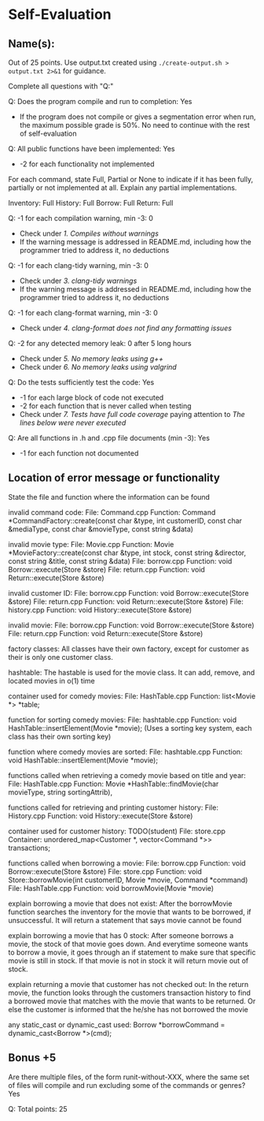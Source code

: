 # Self-Evaluation

## Name(s): 

Out of 25 points. Use output.txt created using 
`./create-output.sh > output.txt 2>&1` for guidance.

Complete all questions with "Q:"

Q: Does the program compile and run to completion: Yes

- If the program does not compile or gives a segmentation error when run, 
the maximum possible grade is 50%. No need to continue with the rest of self-evaluation

Q: All public functions have been implemented: Yes

- -2 for each functionality not implemented

For each command, state Full, Partial or None to indicate 
if it has been fully, partially or not implemented at all.
Explain any partial implementations.

Inventory: Full
History: Full
Borrow: Full
Return: Full


Q: -1 for each compilation warning, min -3: 0

- Check under *1. Compiles without warnings*
- If the warning message is addressed in README.md, including how the programmer tried to address it, no deductions

Q: -1 for each clang-tidy warning, min -3: 0

- Check under *3. clang-tidy warnings*
- If the warning message is addressed in README.md, including how the programmer tried to address it, no deductions

Q: -1 for each clang-format warning, min -3: 0

- Check under *4. clang-format does not find any formatting issues*


Q: -2 for any detected memory leak: 0 after 5 long hours

- Check under *5. No memory leaks using g++*
- Check under *6. No memory leaks using valgrind*

Q: Do the tests sufficiently test the code: Yes

- -1 for each large block of code not executed
- -2 for each function that is never called when testing
- Check under *7. Tests have full code coverage* paying attention to *The lines below were never executed*

Q: Are all functions in .h and .cpp file documents (min -3): Yes

- -1 for each function not documented

## Location of error message or functionality

State the file and function where the information can be found

invalid command code: 
File: Command.cpp Function: Command *CommandFactory::create(const char &type, int customerID,
                                const char &mediaType, const char &movieType,
                                const string &data)

invalid movie type: 
File: Movie.cpp Function: Movie *MovieFactory::create(const char &type, int stock, const string &director,
                            const string &title, const string &data)
File: borrow.cpp Function: void Borrow::execute(Store &store)
File: return.cpp Function: void Return::execute(Store &store)

invalid customer ID:
File: borrow.cpp Function: void Borrow::execute(Store &store)
File: return.cpp Function: void Return::execute(Store &store)
File: history.cpp Function: void History::execute(Store &store)
 
invalid movie:
File: borrow.cpp Function: void Borrow::execute(Store &store)
File: return.cpp Function: void Return::execute(Store &store)

factory classes:
All classes have their own factory, except for customer as their is only one customer class.

hashtable: The hastable is used for the movie class. It can add, remove, and located movies in o(1) time

container used for comedy movies:
File: HashTable.cpp Function: list<Movie *> *table;

function for sorting comedy movies:
File: hashtable.cpp Function: void HashTable::insertElement(Movie *movie); (Uses a sorting key system, each class has their own sorting key)

function where comedy movies are sorted: 
File: hashtable.cpp Function: void HashTable::insertElement(Movie *movie);

functions called when retrieving a comedy movie based on title and year:
File: HashTable.cpp Function: Movie *HashTable::findMovie(char movieType, string sortingAttrib), 

functions called for retrieving and printing customer history:
File: History.cpp Function: void History::execute(Store &store)

container used for customer history: TODO(student)
File: store.cpp Container: unordered_map<Customer *, vector<Command *>> transactions;

functions called when borrowing a movie:
File: borrow.cpp Function: void Borrow::execute(Store &store)
File: store.cpp Function: void Store::borrowMovie(int customerID, Movie *movie, Command *command)
File: HashTable.cpp Function: void borrowMovie(Movie *movie)

explain borrowing a movie that does not exist:
After the borrowMovie function searches the inventory for the movie that wants to be borrowed, if unsuccessful. It will return a statement that says movie cannot be found

explain borrowing a movie that has 0 stock:
After someone borrows a movie, the stock of that movie goes down. And everytime someone wants to borrow a movie, it goes through an if statement to make sure that specific movie is still in stock. If that movie is not in stock it will return movie out of stock.

explain returning a movie that customer has not checked out: In the return movie, the function looks through the customers transaction history to find a borrowed movie that matches with the movie that wants to be returned. Or else the customer is informed that the he/she has not borrowed the movie

any static_cast or dynamic_cast used:
Borrow *borrowCommand = dynamic_cast<Borrow *>(cmd);


## Bonus +5

Are there multiple files, of the form runit-without-XXX, where the same set of files will compile and run excluding some of the commands or genres? Yes




Q: Total points: 25